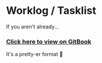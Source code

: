 # Worklog / Tasklist

If you aren't already...

### [Click here to view on GitBook](https://karlfloersch.gitbooks.io/worklog/content/)

It's a pretty-er format 🙂

